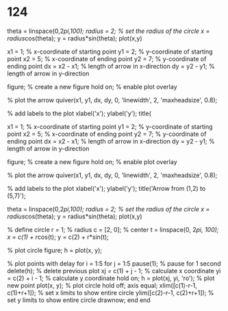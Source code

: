 # 124

theta = linspace(0,2*pi,100);
radius = 2; % set the radius of the circle
x = radius*cos(theta);
y = radius*sin(theta);
plot(x,y)



x1 = 1; % x-coordinate of starting point
y1 = 2; % y-coordinate of starting point
x2 = 5; % x-coordinate of ending point
y2 = 7; % y-coordinate of ending point
dx = x2 - x1; % length of arrow in x-direction
dy = y2 - y1; % length of arrow in y-direction

figure; % create a new figure
hold on; % enable plot overlay

% plot the arrow
quiver(x1, y1, dx, dy, 0, 'linewidth', 2, 'maxheadsize', 0.8);

% add labels to the plot
xlabel('x');
ylabel('y');
title(


x1 = 1; % x-coordinate of starting point
y1 = 2; % y-coordinate of starting point
x2 = 5; % x-coordinate of ending point
y2 = 7; % y-coordinate of ending point
dx = x2 - x1; % length of arrow in x-direction
dy = y2 - y1; % length of arrow in y-direction

figure; % create a new figure
hold on; % enable plot overlay

% plot the arrow
quiver(x1, y1, dx, dy, 0, 'linewidth', 2, 'maxheadsize', 0.8);

% add labels to the plot
xlabel('x');
ylabel('y');
title('Arrow from (1,2) to (5,7)');

theta = linspace(0,2*pi,100);
radius = 2; % set the radius of the circle
x = radius*cos(theta);
y = radius*sin(theta);
plot(x,y)





% define circle
r = 1; % radius
c = [2, 0]; % center
t = linspace(0, 2*pi, 100);
x = c(1) + r*cos(t);
y = c(2) + r*sin(t);

% plot circle
figure;
h = plot(x, y);

% plot points with delay
for i = 1:5
    for j = 1:5
        pause(1); % pause for 1 second
        delete(h); % delete previous plot
        xj = c(1) + j - 1; % calculate x coordinate
        yi = c(2) + i - 1; % calculate y coordinate
        hold on;
        h = plot(xj, yi, 'ro'); % plot new point
        plot(x, y); % plot circle
        hold off;
        axis equal;
        xlim([c(1)-r-1, c(1)+r+1]); % set x limits to show entire circle
        ylim([c(2)-r-1, c(2)+r+1]); % set y limits to show entire circle
        drawnow;
    end
end
